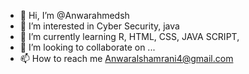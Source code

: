 - 👋 Hi, I’m @Anwarahmedsh
- 👀 I’m interested in Cyber Security, java
- 🌱 I’m currently learning R, HTML, CSS, JAVA SCRIPT,
- 💞️ I’m looking to collaborate on ...
- 📫 How to reach me Anwaralshamrani4@gmail.com

<!---
Anwarahmedsh/Anwarahmedsh is a ✨ special ✨ repository because its `README.md` (this file) appears on your GitHub profile.
You can click the Preview link to take a look at your changes.
--->
